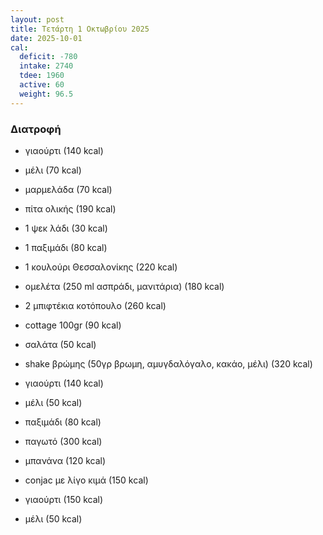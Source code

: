 ```yaml
---
layout: post
title: Τετάρτη 1 Οκτωβρίου 2025
date: 2025-10-01
cal:
  deficit: -780
  intake: 2740
  tdee: 1960
  active: 60
  weight: 96.5
---
```


### Διατροφή

- γιαούρτι (140 kcal)
- μέλι (70 kcal)
- μαρμελάδα (70 kcal)
- πίτα ολικής (190 kcal)
- 1 ψεκ λάδι (30 kcal)
- 1 παξιμάδι (80 kcal)
- 1 κουλούρι Θεσσαλονίκης (220 kcal)
- ομελέτα (250 ml ασπράδι, μανιτάρια) (180 kcal)

- 2 μπιφτέκια κοτόπουλο (260 kcal)
- cottage 100gr (90 kcal)
- σαλάτα (50 kcal)
- shake βρώμης (50γρ βρωμη, αμυγδαλόγαλο, κακάο, μέλι) (320 kcal)
- γιαούρτι (140 kcal)
- μέλι (50 kcal)
- παξιμάδι (80 kcal)
- παγωτό (300 kcal)
- μπανάνα (120 kcal)


- conjac με λίγο κιμά (150 kcal)
- γιαούρτι (150 kcal)
- μέλι (50 kcal)


